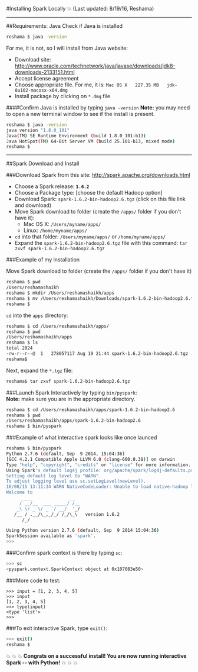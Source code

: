 #Installing Spark Locally :boom:
(Last updated:  8/19/16, Reshama)  

---

##Requirements:  Java
Check if Java is installed
```bash
reshama $ java -version
```
For me, it is not, so I will install from Java website:  
* Download site:  http://www.oracle.com/technetwork/java/javase/downloads/jdk8-downloads-2133151.html
* Accept license agreement  
* Choose appropriate file.  For me, it is:  `Mac OS X	227.35 MB  	jdk-8u102-macosx-x64.dmg`
* Install package by clicking on `*.dmg` file

####Confirm Java is installed by typing `java -version`
**Note:** you may need to open a new terminal window to see if the install is present.  
```bash
reshama $ java -version
java version "1.8.0_101"
Java(TM) SE Runtime Environment (build 1.8.0_101-b13)
Java HotSpot(TM) 64-Bit Server VM (build 25.101-b13, mixed mode)
reshama $ 
```

---

##Spark Download and Install

###Download Spark from this site:  http://spark.apache.org/downloads.html  
 * Choose a Spark release:  **`1.6.2`**
 * Choose a Package type:  [choose the default Hadoop option]
 * Download Spark: `spark-1.6.2-bin-hadoop2.6.tgz` (click on this file link and download)
 * Move Spark download to folder (create the `/apps/` folder if you don't have it):  
      * Mac OS X:  `/Users/myname/apps/` 
      * Linux:    `/home/myname/apps/`
 * `cd` into that folder:  `/Users/myname/apps/` or `/home/myname/apps/`
 * Expand the `spark-1.6.2-bin-hadoop2.6.tgz` file with this command:  `tar zxvf spark-1.6.2-bin-hadoop2.6.tgz`

###Example of my installation

Move Spark download to folder (create the `/apps/` folder if you don't have it)
```bash
reshama $ pwd
/Users/reshamashaikh
reshama $ mkdir /Users/reshamashaikh/apps
reshama $ mv /Users/reshamashaikh/Downloads/spark-1.6.2-bin-hadoop2.6.tgz /Users/reshamashaikh/apps/
reshama $ 
```

`cd` into the `apps` directory:  
```bash
reshama $ cd /Users/reshamashaikh/apps/
reshama $ pwd
/Users/reshamashaikh/apps
reshama $ ls
total 2024
-rw-r--r--@  1   278057117 Aug 19 21:44 spark-1.6.2-bin-hadoop2.6.tgz
reshama$ 
```
Next, expand the `*.tgz` file:  
```bash
reshama$ tar zxvf spark-1.6.2-bin-hadoop2.6.tgz
```

###Launch Spark Interactively by typing `bin/pyspark`:  
**Note:**  make sure you are in the appropriate directory.  
```bash
reshama $ cd /Users/reshamashaikh/apps/spark-1.6.2-bin-hadoop2.6
reshama $ pwd
/Users/reshamashaikh/apps/spark-1.6.2-bin-hadoop2.6
reshama $ bin/pyspark
```  

###Example of what interactive spark looks like once launced
```bash
reshama $ bin/pyspark
Python 2.7.6 (default, Sep  9 2014, 15:04:36) 
[GCC 4.2.1 Compatible Apple LLVM 6.0 (clang-600.0.39)] on darwin
Type "help", "copyright", "credits" or "license" for more information.
Using Spark's default log4j profile: org/apache/spark/log4j-defaults.properties
Setting default log level to "WARN".
To adjust logging level use sc.setLogLevel(newLevel).
16/08/15 13:11:34 WARN NativeCodeLoader: Unable to load native-hadoop library for your platform... using builtin-java classes where applicable
Welcome to
      ____              __
     / __/__  ___ _____/ /__
    _\ \/ _ \/ _ `/ __/  '_/
   /__ / .__/\_,_/_/ /_/\_\   version 1.6.2
      /_/

Using Python version 2.7.6 (default, Sep  9 2014 15:04:36)
SparkSession available as 'spark'.
>>> 
```
###Confirm spark context is there by typing `sc`:  
```bash
>>> sc
<pyspark.context.SparkContext object at 0x107083e50>
```
###More code to test:  
```spark
>>> input = [1, 2, 3, 4, 5]
>>> input
[1, 2, 3, 4, 5]
>>> type(input)
<type 'list'>
>>> 
```

###To exit interactive Spark, type `exit()`:   
```bash
>>> exit()
reshama $ 
```

:boom: :boom: :boom: **Congrats on a successful install!  You are now running interactive Spark -- with Python!** :boom: :boom: :boom:


